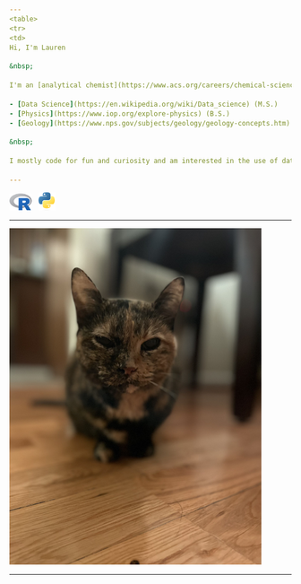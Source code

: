```yaml
---
<table>
<tr>
<td>
Hi, I'm Lauren

&nbsp;  

I'm an [analytical chemist](https://www.acs.org/careers/chemical-sciences/areas/analytical-chemistry.html), with a background in 

- [Data Science](https://en.wikipedia.org/wiki/Data_science) (M.S.)
- [Physics](https://www.iop.org/explore-physics) (B.S.)
- [Geology](https://www.nps.gov/subjects/geology/geology-concepts.htm) (minor)

&nbsp;  

I mostly code for fun and curiosity and am interested in the use of data science in the physical sciences. 

---
```


<img src="R.svg.png" data-canonical-src="R.svg.png" width="40" /> &nbsp; <img src="Python.svg.png" data-canonical-src="Python.svg.png" width="30" />

---
  
</td>
<td>

<img src="Squirtle_fwd.jpg" data-canonical-src="Squirtle_fwd.jpg" width="450" />
  
</td>
</tr>
</tr>
</table>

---

